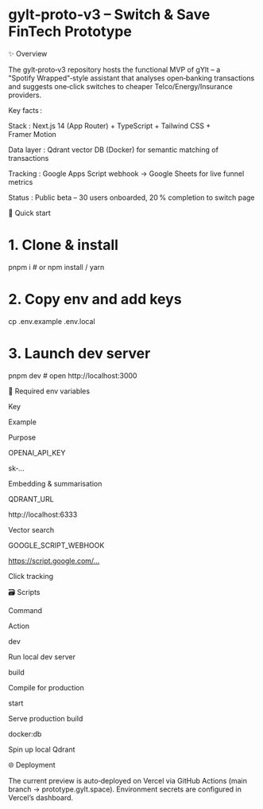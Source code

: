 # gylt‑proto‑v3 – Switch & Save FinTech Prototype

✨ Overview

The gylt‑proto‑v3 repository hosts the functional MVP of gYlt – a "Spotify Wrapped"‑style assistant that analyses open‑banking transactions and suggests one‑click switches to cheaper Telco/Energy/Insurance providers.

Key facts :

Stack : Next.js 14 (App Router) + TypeScript + Tailwind CSS + Framer Motion

Data layer : Qdrant vector DB (Docker) for semantic matching of transactions

Tracking : Google Apps Script webhook → Google Sheets for live funnel metrics

Status : Public beta – 30 users onboarded, 20 % completion to switch page

🚀 Quick start

# 1. Clone & install
pnpm i           # or npm install / yarn

# 2. Copy env and add keys
cp .env.example .env.local

# 3. Launch dev server
pnpm dev         # open http://localhost:3000

🔧 Required env variables

Key

Example

Purpose

OPENAI_API_KEY

sk‑…

Embedding & summarisation

QDRANT_URL

http://localhost:6333

Vector search

GOOGLE_SCRIPT_WEBHOOK

https://script.google.com/…

Click tracking

🗃️ Scripts

Command

Action

dev

Run local dev server

build

Compile for production

start

Serve production build

docker:db

Spin up local Qdrant

🌐 Deployment

The current preview is auto‑deployed on Vercel via GitHub Actions (main branch → prototype.gylt.space). Environment secrets are configured in Vercel’s dashboard.

